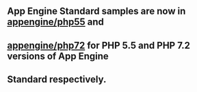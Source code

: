 ## App Engine Standard samples are now in [appengine/php55](../php55) and
## [appengine/php72](../php72) for PHP 5.5 and PHP 7.2 versions of App Engine
## Standard respectively.